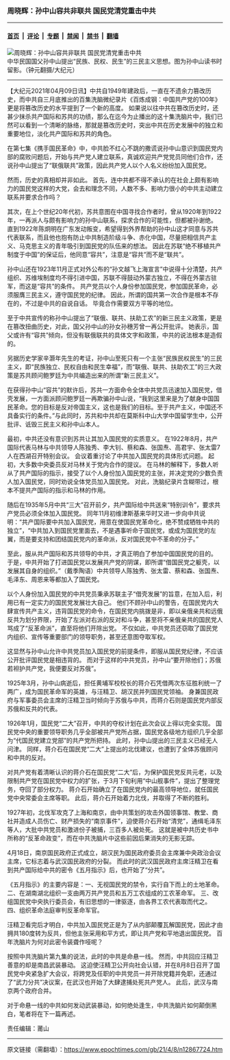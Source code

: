 ### 周晓辉：孙中山容共非联共 国民党清党重击中共

---

#### [首页](../../../..?n12867724) &nbsp;|&nbsp; [评论](../../../../../epoch-comment?n12867724) &nbsp;|&nbsp; [专题](../../../../../epoch-special?n12867724) &nbsp;|&nbsp; [禁闻](../../../../../epoch-news?n12867724) &nbsp;|&nbsp; [禁书](../../../../../books?n12867724) &nbsp;|&nbsp; [翻墙](https://github.com/gfw-breaker/nogfw/blob/master/README.md?n12867724)


<div><img alt="周晓辉：孙中山容共非联共 国民党清党重击中共" class="attachment-djy_600_400 size-djy_600_400 wp-post-image" src="https://i.epochtimes.com/assets/uploads/2021/04/id12867738-1411101805252378-600x424-600x400.jpg"/>
<div class="caption">
 中华民国国父孙中山提出“民族、民权、民生”的三民主义思想。图为孙中山读书时留影。（钟元翻摄/大纪元）
</div></div><hr/><div class="post_content" id="artbody" itemprop="articleBody">
 <!-- article content begin -->
 <p>
  <span style="vertical-align: inherit;">
   <span style="vertical-align: inherit;">
    <span style="vertical-align: inherit;">
     <span style="vertical-align: inherit;">
      【大纪元2021年04月09日讯】中共自1949年建政后，一直在不遗余力篡改历史，而中共自三月底推出的百集洗脑微纪录片《百炼成钢：中国共产党的100年》更是将篡改历史的水平提到了一个新的高度。
     </span>
    </span>
   </span>
   <span style="vertical-align: inherit;">
    <span style="vertical-align: inherit;">
     <span style="vertical-align: inherit;">
      如果说以往中共在篡改历史时，还甚少抹杀共产国际和苏共的功绩，那么在迄今为止播出的这十集洗脑片中，我们已然可以看到一个清晰的脉络，那就是篡改历史时，突出中共在历史发展中的独立和重要地位，淡化共产国际和苏共的角色。
     </span>
    </span>
   </span>
  </span>
 </p>
 <p>
  <span style="vertical-align: inherit;">
   <span style="vertical-align: inherit;">
    <span style="vertical-align: inherit;">
     <span style="vertical-align: inherit;">
      在第七集《携手国民革命》中，中共脸不红心不跳的撒谎说孙中山意识到国民党内部的腐败问题后，开始与共产党人建立联系，真诚欢迎共产党党员同他们合作，还说孙中山提出了“联俄联共”政策，因此共产党人以个人名义纷纷加入国民党。
     </span>
    </span>
   </span>
  </span>
 </p>
 <p>
  <span style="vertical-align: inherit;">
   <span style="vertical-align: inherit;">
    <span style="vertical-align: inherit;">
     <span style="vertical-align: inherit;">
      然而，历史的真相却并非如此。
     </span>
    </span>
   </span>
   <span style="vertical-align: inherit;">
    <span style="vertical-align: inherit;">
     <span style="vertical-align: inherit;">
      首先，连中共都不得不承认的在社会上颇有影响力的国民党这样的大党，会去和理念不同，人数不多、影响力很小的中共主动建立联系并要求合作吗？
     </span>
    </span>
   </span>
  </span>
 </p>
 <p>
  <span style="vertical-align: inherit;">
   <span style="vertical-align: inherit;">
    <span style="vertical-align: inherit;">
     <span style="vertical-align: inherit;">
      其次，在上个世纪20年代初，苏共意图在中国寻找合作者时，曾从1920年到1922年，一再派人与颇有影响力的孙中山联系，探求合作的可能性，但都被孙谢绝。
     </span>
    </span>
   </span>
   <span style="vertical-align: inherit;">
    <span style="vertical-align: inherit;">
     <span style="vertical-align: inherit;">
      直到1922年陈炯明在广东发动叛变，希望得到外界帮助的孙中山这才同意与苏共代表联系，而且他也抱有防止中共制造阶级斗争、赤化中国，尽量把相信共产主义、马克思主义的青年吸引到国民党的队伍来的想法。
     </span>
    </span>
   </span>
   <span style="vertical-align: inherit;">
    <span style="vertical-align: inherit;">
     <span style="vertical-align: inherit;">
      因此在苏联“绝不移植共产制度于中国”的保证后，他同意“容共”，注意是“容共”而不是“联共”。
     </span>
    </span>
   </span>
  </span>
 </p>
 <p>
  <span style="vertical-align: inherit;">
   <span style="vertical-align: inherit;">
    <span style="vertical-align: inherit;">
     <span style="vertical-align: inherit;">
      孙中山还在1923年11月正式对外公布的“孙文越飞上海宣言”中说得十分清楚，共产组织、苏维埃制度均不得引进中国，苏联不得鼓动外蒙古独立，不得在外蒙古驻军，而这是“容共”的条件。
     </span>
    </span>
   </span>
   <span style="vertical-align: inherit;">
    <span style="vertical-align: inherit;">
     <span style="vertical-align: inherit;">
      共产党员以个人身份参加国民党，参加国民革命，必须服膺三民主义，遵守国民党的纪律。
     </span>
    </span>
   </span>
   <span style="vertical-align: inherit;">
    <span style="vertical-align: inherit;">
     <span style="vertical-align: inherit;">
      因此，所谓的国共第一次合作是根本不存在的，不过是中共的自说自话。
     </span>
    </span>
   </span>
   <span style="vertical-align: inherit;">
    <span style="vertical-align: inherit;">
     <span style="vertical-align: inherit;">
      毕竟合作需要双方平等的地位。
     </span>
    </span>
   </span>
  </span>
 </p>
 <p>
  <span style="vertical-align: inherit;">
   <span style="vertical-align: inherit;">
    <span style="vertical-align: inherit;">
     <span style="vertical-align: inherit;">
      至于中共宣传的称孙中山提出了“联俄、联共、扶助工农”的新三民主义政策，更是在篡改扭曲历史，对此，国父孙中山的孙女孙穗芳曾一再公开批评。
     </span>
    </span>
   </span>
   <span style="vertical-align: inherit;">
    <span style="vertical-align: inherit;">
     <span style="vertical-align: inherit;">
      她表示，国父或许有“容共”倾向，但没有联俄联共的具体文字和政策，中共的说法根本是造假的。
     </span>
    </span>
   </span>
  </span>
 </p>
 <p>
  <span style="vertical-align: inherit;">
   <span style="vertical-align: inherit;">
    另据历史学家辛灏年先生的考证，孙中山至死只有一个主张“民族民权民生”的三民主义，即“民族独立、民权自由和民生幸福”，而“联俄、联共、扶助农工”的三大政策是苏共顾问鲍罗廷为中共编造出来的所谓“新三民主义”。
   </span>
  </span>
 </p>
 <p>
  <span style="vertical-align: inherit;">
   <span style="vertical-align: inherit;">
    在获得孙中山“容共”的默许后，苏共一方面命令全体中共党员迅速加入国民党，借壳发展，一方面派顾问鲍罗廷一再欺骗孙中山说，“我到这里来是为了献身中国国民革命。您的目标是反对帝国主义，这也是我们的目标。至于共产主义，中国还不具备实行的条件。”与此同时，苏共和中共却在莫斯科中山大学中国留学生中，公开批评、诋毁三民主义和孙中山本人。
   </span>
  </span>
 </p>
 <p>
  <span style="vertical-align: inherit;">
   <span style="vertical-align: inherit;">
    最初，中共还没有意识到苏共让其加入国民党的实质意义。
   </span>
   <span style="vertical-align: inherit;">
    在1922年8月，共产国际代表马林与中共领导人陈独秀、李大钊、蔡和森、张国焘、高君宇、张太雷7人在西湖召开特别会议。
   </span>
   <span style="vertical-align: inherit;">
    会议着重讨论了中共加入国民党的具体形式问题。
   </span>
   <span style="vertical-align: inherit;">
    起初，大多数中央委员反对马林关于党内合作的提议。
   </span>
   <span style="vertical-align: inherit;">
    在马林的解释下，多数人听从了共产国际的指示，接受了以个人身份加入国民党的主张，并决定党的少数负责人加入国民党，同时劝说全体党员加入国民党。
   </span>
   <span style="vertical-align: inherit;">
    对此，洗脑纪录片含糊带过，根本不提共产国际的指示和马林的作用。
   </span>
  </span>
 </p>
 <p>
  <span style="vertical-align: inherit;">
   <span style="vertical-align: inherit;">
    随后在1935年5月中共“三大”召开前夕，共产国际给中共送来“特别训令”，要求共产党员必须全体加入国民党。
   </span>
   <span style="vertical-align: inherit;">
    同年11月初维津斯基来华时又进一步向中共说明：“共产国际要中共加入国民党，用意在使国民党革命化，绝不赞成牺牲中共的独立”，“中共加入到国民党里面去，不是遇事听命于国民党，或成为国民党的左翼，而是要支持和团结国民党内的革命派，反对国民党中不革命的分子。”
   </span>
  </span>
 </p>
 <p>
  <span style="vertical-align: inherit;">
   <span style="vertical-align: inherit;">
    至此，服从共产国际和苏共领导的中共，才真正明白了参加中国国民党的目的。
   </span>
   <span style="vertical-align: inherit;">
    于是，中共开始了打进国民党以发展共产党的阴谋，即所谓“借国民党之躯壳，以发展其自身的组织。”（戴季陶语）中共领导人陈独秀、张太雷、蔡和森、张国焘、毛泽东、周恩来等都加入了国民党。
   </span>
  </span>
 </p>
 <p>
  <span style="vertical-align: inherit;">
   <span style="vertical-align: inherit;">
    以个人身份加入国民党的中共党员秉承苏联主子“借壳发展”的旨意，在加入后，利用已有一定实力的国民党发展壮大自己。
   </span>
   <span style="vertical-align: inherit;">
    他们不顾孙中山的警告，在国民党内大肆宣传共产主义，违背国民党的命令，在国民党内挑拨是非，即以亲俄亲共和远俄反共为划分界限，开始了左派对右派的反对和斗争，甚至将不亲俄亲共的国民党人骂成了“反革命派”，直至将他们开除出党。
   </span>
   <span style="vertical-align: inherit;">
    不仅如此，中共党员还窃取了国民党内组织、宣传等重要部门的领导职务，甚至还意图夺取军权。
   </span>
  </span>
 </p>
 <p>
  <span style="vertical-align: inherit;">
   <span style="vertical-align: inherit;">
    这显然与孙中山允许中共党员加入国民党的前提条件，即服从国民党纪律，不应该公开批评国民党是相违背的。
   </span>
   <span style="vertical-align: inherit;">
    而对于这样的中共党员，孙中山“要开除他们；苏俄若袒护共产党，我便要反对苏俄”。
   </span>
  </span>
 </p>
 <p>
  <span style="vertical-align: inherit;">
   <span style="vertical-align: inherit;">
    1925年3月，孙中山病逝后，担任黄埔军校校长的蒋介石凭借两次东征胜利统一了两广，成为国民革命军的英雄，与汪精卫、胡汉民并列国民党领袖。
   </span>
   <span style="vertical-align: inherit;">
    身兼国民政府与军事委员会主席的汪精卫当时倾向于苏俄与中共，而蒋介石则是国民党内部反苏俄和反共的代表。
   </span>
  </span>
 </p>
 <p>
  <span style="vertical-align: inherit;">
   <span style="vertical-align: inherit;">
    1926年1月，国民党“二大”召开，中共的夺权计划在此次会议上得以完全实现。
   </span>
   <span style="vertical-align: inherit;">
    国民党中央的重要领导职务几乎全部被共产党所占据，国民党各级地方组织几乎全部为“代国民党建立党部”的共产党所把持。
   </span>
   <span style="vertical-align: inherit;">
    此时，孙中山提出的三民主义已经无人问津。
   </span>
   <span style="vertical-align: inherit;">
    同样，蒋介石在国民党“二大”上提出的北伐建议，也遭到了全体苏俄顾问和中共的反对。
   </span>
  </span>
 </p>
 <p>
  <span style="vertical-align: inherit;">
   <span style="vertical-align: inherit;">
    对共产党有着清晰认识的蒋介石在国民党“二大”后，为保护国民党反共元老，以及限制共产党在国民党中权力的扩张，于3月下旬利用“中山舰事件”，提出了整理党务，夺回了部分权力。
   </span>
   <span style="vertical-align: inherit;">
    蒋介石开始确立了在国民党内的最高领导地位，就任国民党中央常委会主席等职。
   </span>
   <span style="vertical-align: inherit;">
    此后，蒋介石开始着力北伐，并取得了不断的胜利。
   </span>
  </span>
 </p>
 <p>
  <span style="vertical-align: inherit;">
   <span style="vertical-align: inherit;">
    1927年初，北伐军攻克了上海和南京，由中共策划的攻击外国领事馆、教堂、商社并造成人员伤亡、财产损失的“南京事件”，迫使蒋介石开始“清党”，通缉毛泽东等人，大批中共党员和激进份子被捕，三百多人被处死。
   </span>
   <span style="vertical-align: inherit;">
    这就是被中共历史书中所称的“反革命政变”，而在中共洗脑片中这些前因后果消失的无影无踪。
   </span>
  </span>
 </p>
 <p>
  <span style="vertical-align: inherit;">
   <span style="vertical-align: inherit;">
    4月18日，南京国民政府正式成立，胡汉民为国民政府委员会主席兼中央政治会议主席，它标志着与武汉国民政府的分裂。
   </span>
   <span style="vertical-align: inherit;">
    而此时的武汉国民政府主席汪精卫在看到共产国际给中共的密令《五月指示》后，也开始了“分共”。
   </span>
  </span>
 </p>
 <p>
  <span style="vertical-align: inherit;">
   <span style="vertical-align: inherit;">
    《五月指示》的主要内容是：一、无视国民党的禁令，实行自下而上的土地革命​​。
   </span>
   <span style="vertical-align: inherit;">
    二、在湖南湖北组织一支由两万共产党员和五万工农组成的工农革命军。
   </span>
   <span style="vertical-align: inherit;">
    三、改组国民党中央执行委员会，有旧思想的一律驱逐，由各界工农代表取而代之。
   </span>
   <span style="vertical-align: inherit;">
    四、组织革命法庭审判反革命军官。
   </span>
  </span>
 </p>
 <p>
  <span style="vertical-align: inherit;">
   <span style="vertical-align: inherit;">
    汪精卫看完后才明白，中共加入国民党正是为了从内部颠覆瓦解国民党，因此才由拥共180度转为反共，但他主张采用和平方式，即让共产党和平地退出国民党。
   </span>
   <span style="vertical-align: inherit;">
    百年洗脑片为何对此密令装聋作哑呢？
   </span>
  </span>
 </p>
 <p>
  <span style="vertical-align: inherit;">
   <span style="vertical-align: inherit;">
    <span style="vertical-align: inherit;">
     <span style="vertical-align: inherit;">
      按照中共洗脑片第九集的说法，此时的中共是命悬一线。
     </span>
    </span>
   </span>
   <span style="vertical-align: inherit;">
    <span style="vertical-align: inherit;">
     <span style="vertical-align: inherit;">
      然而，中共回应汪精卫善意的却是南昌武装暴动。
     </span>
    </span>
   </span>
   <span style="vertical-align: inherit;">
    <span style="vertical-align: inherit;">
     <span style="vertical-align: inherit;">
      这迫使汪精卫公开向社会认错，并在8月8日召开了国民党中央紧急扩大会议，将跨党及任职的中共党员一并开除党籍并免职，还通过了“武力分共”决议案，在武汉也开始了大肆逮捕处死共产党人。
     </span>
    </span>
   </span>
   <span style="vertical-align: inherit;">
    <span style="vertical-align: inherit;">
     <span style="vertical-align: inherit;">
      此后，武汉与南京两个政府合并。
     </span>
    </span>
   </span>
  </span>
 </p>
 <p>
  <span style="vertical-align: inherit;">
   <span style="vertical-align: inherit;">
    <span style="vertical-align: inherit;">
     <span style="vertical-align: inherit;">
      对于命悬一线的中共如何发动武装暴动，如何绝处逢生，中共洗脑片如何颠倒黑白，笔者将在下一篇再述。
     </span>
    </span>
   </span>
  </span>
 </p>
 <p>
  <span style="vertical-align: inherit;">
   <span style="vertical-align: inherit;">
    <span style="vertical-align: inherit;">
     <span style="vertical-align: inherit;">
      责任编辑：莆山
     </span>
    </span>
   </span>
  </span>
 </p>
 <!-- article content end -->
 <div id="below_article_ad">
 </div>
</div>


---

原文链接（需翻墙）：https://www.epochtimes.com/gb/21/4/8/n12867724.htm